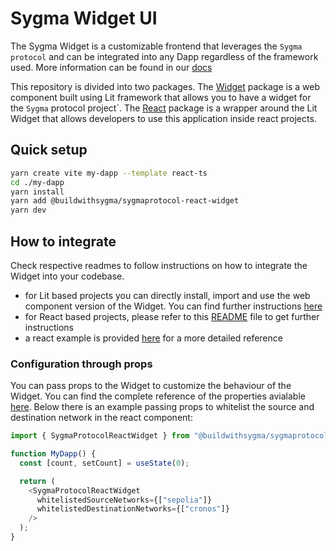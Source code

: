 # Sygma Widget UI

The Sygma Widget is a customizable frontend that leverages the `Sygma protocol` and can be integrated into any Dapp regardless of the framework used. More information can be found in our [docs](https://docs.buildwithsygma.com/)

This repository is divided into two packages. The [Widget](./packages/widget/) package is a web component built using Lit framework that allows you to have a widget for the `Sygma` protocol project`. The [React](./packages/react/) package is a wrapper around the Lit Widget that allows developers to use this application inside react projects.

## Quick setup

```bash
yarn create vite my-dapp --template react-ts
cd ./my-dapp
yarn install
yarn add @buildwithsygma/sygmaprotocol-react-widget
yarn dev
```

## How to integrate

Check respective readmes to follow instructions on how to integrate the Widget into your codebase. 

* for Lit based projects you can directly install, import and use the web component version of the Widget. You can find further instructions [here](./packages/widget/README.md)
* for React based projects, please refer to this [README](./packages/react/README.md) file to get further instructions
* a react example is provided [here](/examples/react-widget-app/) for a more detailed reference

### Configuration through props

You can pass props to the Widget to customize the behaviour of the Widget. You can find the complete reference of the properties avialable [here](./packages/widget/src/widget.ts). Below there is an example passing props to whitelist the source and destination network in the react component:

```ts
import { SygmaProtocolReactWidget } from "@buildwithsygma/sygmaprotocol-react-widget";

function MyDapp() {
  const [count, setCount] = useState(0);

  return (
    <SygmaProtocolReactWidget
      whitelistedSourceNetworks={["sepolia"]}
      whitelistedDestinationNetworks={["cronos"]}
    />
  );
}
```